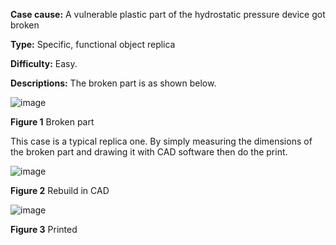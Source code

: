 **Case cause:** A vulnerable plastic part of the hydrostatic pressure device got broken

**Type:** Specific, functional object replica

**Difficulty:** Easy. 

**Descriptions:** The broken part is as shown below. 

![image](https://github.com/treesess/STEAMRELAY/assets/20311124/a4e0d721-a53e-4317-81bc-3e97039accc6)

**Figure 1**  Broken part

This case is a typical replica one. By simply measuring the dimensions of the broken part and drawing it with CAD software then do the print. 

![image](https://github.com/treesess/STEAMRELAY/assets/20311124/3fb15906-7c7d-4e5c-9fbf-ff6f0a8c5ab1)

**Figure 2**  Rebuild in CAD

![image](https://github.com/treesess/STEAMRELAY/assets/20311124/6ceea6a0-a119-4629-927e-7614a1872bb9)

**Figure 3** Printed
